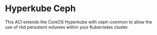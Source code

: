 # Hyperkube Ceph

This ACI extends the CoreOS Hyperkube with ceph-common to allow the use of rbd persistent volumes within your Kubernetes cluster.
